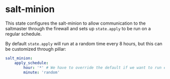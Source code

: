 # salt-minion

This state configures the salt-minion to allow communication to the saltmaster
through the firewall and sets up `state.apply` to be run on a regular schedule.

By default `state.apply` will run at a random time every 8 hours, but this can
be customized through pillar:

```yaml
salt_minion:
    apply_schedule:
        hour: '*' # We have to override the default if we want to run every hour
        minute: 'random'
```
